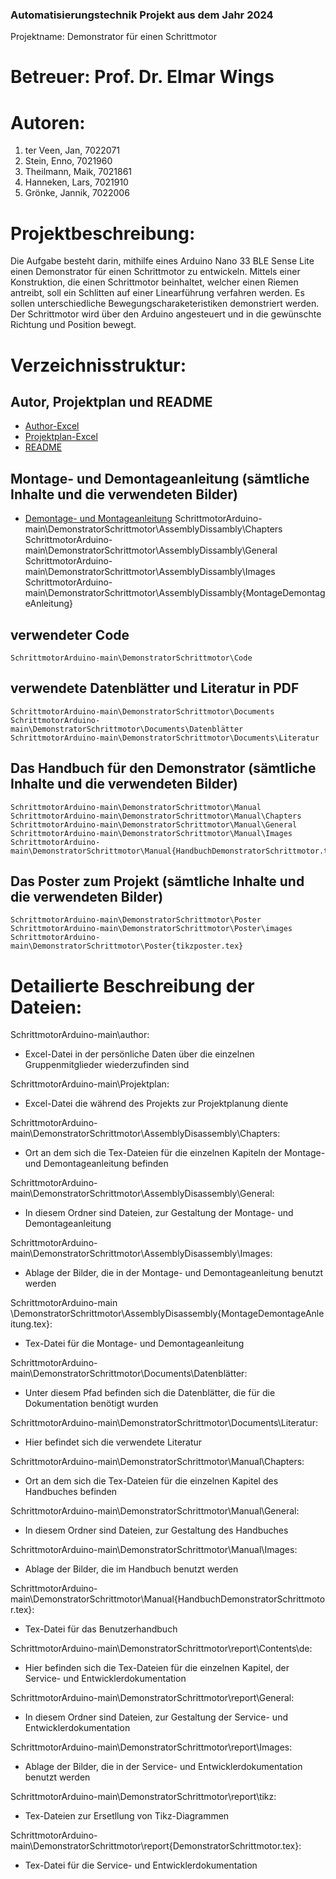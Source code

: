 <b><h3> Automatisierungstechnik Projekt aus dem Jahr 2024 </h3></b>
<p> Projektname: Demonstrator für einen Schrittmotor </p>

# Betreuer: Prof. Dr. Elmar Wings

# Autoren:

1. ter Veen, Jan, 7022071
2. Stein, Enno, 7021960
3. Theilmann, Maik, 7021861
4. Hanneken, Lars, 7021910
5. Grönke, Jannik, 7022006

# Projektbeschreibung: 
Die Aufgabe besteht darin, mithilfe eines Arduino Nano 33 BLE Sense Lite einen Demonstrator für einen Schrittmotor zu entwickeln. 
Mittels einer Konstruktion, die einen Schrittmotor beinhaltet, welcher einen Riemen antreibt, soll ein Schlitten auf einer Linearführung verfahren werden. 
Es sollen unterschiedliche Bewegungscharaketeristiken demonstriert werden. Der Schrittmotor wird über den Arduino angesteuert und in die gewünschte Richtung und Position bewegt. 

# Verzeichnisstruktur: 
## Autor, Projektplan und README
- [Author-Excel](author.xlsx)
- [Projektplan-Excel](Projektplan.xlsx)
- [README](README.md)

## Montage- und Demontageanleitung (sämtliche Inhalte und die verwendeten Bilder)
- [Demontage- und Montageanleitung](DemonstratorSchrittmotor/AssemblyDisassembly)
	SchrittmotorArduino-main\DemonstratorSchrittmotor\AssemblyDissambly\Chapters
	SchrittmotorArduino-main\DemonstratorSchrittmotor\AssemblyDissambly\General
	SchrittmotorArduino-main\DemonstratorSchrittmotor\AssemblyDissambly\Images
	SchrittmotorArduino-main\DemonstratorSchrittmotor\AssemblyDissambly{MontageDemontageAnleitung}

## verwendeter Code
	SchrittmotorArduino-main\DemonstratorSchrittmotor\Code

## verwendete Datenblätter und Literatur in PDF
	SchrittmotorArduino-main\DemonstratorSchrittmotor\Documents
	SchrittmotorArduino-main\DemonstratorSchrittmotor\Documents\Datenblätter
	SchrittmotorArduino-main\DemonstratorSchrittmotor\Documents\Literatur

## Das Handbuch für den Demonstrator (sämtliche Inhalte und die verwendeten Bilder)
	SchrittmotorArduino-main\DemonstratorSchrittmotor\Manual
	SchrittmotorArduino-main\DemonstratorSchrittmotor\Manual\Chapters
	SchrittmotorArduino-main\DemonstratorSchrittmotor\Manual\General
	SchrittmotorArduino-main\DemonstratorSchrittmotor\Manual\Images
	SchrittmotorArduino-main\DemonstratorSchrittmotor\Manual{HandbuchDemonstratorSchrittmotor.tex}

## Das Poster zum Projekt (sämtliche Inhalte und die verwendeten Bilder)
	SchrittmotorArduino-main\DemonstratorSchrittmotor\Poster
	SchrittmotorArduino-main\DemonstratorSchrittmotor\Poster\images
	SchrittmotorArduino-main\DemonstratorSchrittmotor\Poster{tikzposter.tex}


# Detailierte Beschreibung der Dateien:

SchrittmotorArduino-main\author:
- Excel-Datei in der persönliche Daten über die einzelnen Gruppenmitglieder wiederzufinden sind

SchrittmotorArduino-main\Projektplan:
- Excel-Datei die während des Projekts zur Projektplanung diente



SchrittmotorArduino-main\DemonstratorSchrittmotor\AssemblyDisassembly\Chapters:
- Ort an dem sich die Tex-Dateien für die einzelnen Kapiteln der Montage- und Demontageanleitung befinden

SchrittmotorArduino-main\DemonstratorSchrittmotor\AssemblyDisassembly\General:
- In diesem Ordner sind Dateien, zur Gestaltung der Montage- und Demontageanleitung

SchrittmotorArduino-main\DemonstratorSchrittmotor\AssemblyDisassembly\Images:
- Ablage der Bilder, die in der Montage- und Demontageanleitung benutzt werden

SchrittmotorArduino-main \DemonstratorSchrittmotor\AssemblyDisassembly{MontageDemontageAnleitung.tex}:
- Tex-Datei für die Montage- und Demontageanleitung



SchrittmotorArduino-main\DemonstratorSchrittmotor\Documents\Datenblätter:
- Unter diesem Pfad befinden sich die Datenblätter, die für die Dokumentation benötigt wurden

SchrittmotorArduino-main\DemonstratorSchrittmotor\Documents\Literatur:
- Hier befindet sich die verwendete Literatur



SchrittmotorArduino-main\DemonstratorSchrittmotor\Manual\Chapters:
- Ort an dem sich die Tex-Dateien für die einzelnen Kapitel des Handbuches befinden

SchrittmotorArduino-main\DemonstratorSchrittmotor\Manual\General:
- In diesem Ordner sind Dateien, zur Gestaltung des Handbuches

SchrittmotorArduino-main\DemonstratorSchrittmotor\Manual\Images:
- Ablage der Bilder, die im Handbuch benutzt werden

SchrittmotorArduino-main\DemonstratorSchrittmotor\Manual{HandbuchDemonstratorSchrittmotor.tex}:
- Tex-Datei für das Benutzerhandbuch



SchrittmotorArduino-main\DemonstratorSchrittmotor\report\Contents\de:
- Hier befinden sich die Tex-Dateien für die einzelnen Kapitel, der Service- und Entwicklerdokumentation

SchrittmotorArduino-main\DemonstratorSchrittmotor\report\General:
- In diesem Ordner sind Dateien, zur Gestaltung der Service- und Entwicklerdokumentation

SchrittmotorArduino-main\DemonstratorSchrittmotor\report\Images:
- Ablage der Bilder, die in der Service- und Entwicklerdokumentation benutzt werden

SchrittmotorArduino-main\DemonstratorSchrittmotor\report\tikz:
- Tex-Dateien zur Ersetllung von Tikz-Diagrammen

SchrittmotorArduino-main\DemonstratorSchrittmotor\report{DemonstratorSchrittmotor.tex}:
- Tex-Datei für die Service- und Entwicklerdokumentation
